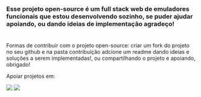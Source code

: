 <h3>
    Esse projeto open-source é um full stack web de emuladores funcionais que estou desenvolvendo sozinho,
    se puder ajudar apoiando, ou dando ideias de implementação agradeço!
</h3>

#

<p>
  Formas de contribuir com o projeto open-source:
    criar um fork do projeto no seu github e na pasta contribuição adcione um readme dando ideias e soluções a serem implementadas!,
    ou compartilhando o projeto e apoiando, obrigado!
</p>

<p>Apoiar projetos em:</p>
<div align = "left">
  <a href="https://www.linkedin.com/posts/nicolas-oliveira-8b12a02b5_novoprojeto-activity-7359367075640786946-zPj_?utm_source=share&utm_medium=member_desktop&rcm=ACoAAEuu1wUBxI2lVX7dnMt4qduKorbjn_pquy0"><img src="https://img.shields.io/badge/-Linkedin-000FFF?style=for-the-badge&logo=linkedin&logoColor=white" target="_blank"></a>
  <a href="https://github.com/nicoladeveloper/AllGames/blob/main/README.md"><img src="https://img.shields.io/badge/-Github-000FFF?style=for-the-badge&logo=github&logoColor=white" target="_blank"></a>
</div>
